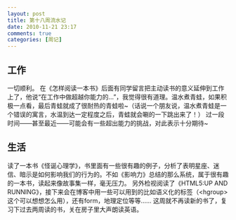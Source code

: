 ```yaml
---
layout: post
title: 第十八周流水记
date: 2010-11-21 23:17
comments: true
categories: [周记]
---
```

<h2>工作</h2>
一切顺利。
在《怎样阅读一本书》后面有同学留言把主动读书的意义延伸到工作上了，他说“在工作中做超越你能力的…”，我觉得很有道理。温水煮青蛙，如果积极一点看，最后青蛙就成了很耐热的青蛙啦~（话说一个朋友说，温水煮青蛙是一个错误的寓言，水温到达一定程度之后，青蛙就会唰的一下跳出来了！）
过一段时间——甚至最近——可能会有一些超出能力的挑战，对此表示十分期待~
<h2>生活</h2>
读了一本书《怪诞心理学》，书里面有一些很有趣的例子，分析了表明星座、迷信、暗示是如何影响我们的行为的。不如《影响力》总结的那么系统，属于很有趣的一本书，读起来像故事集一样，毫无压力。
另外检视阅读了《HTML5:UP AND RUNNING》，接下来会在博客中用一些可以用到的比如语义化的标签（&lt;hgroup&gt;这个可以想想怎么用），还有form，地理定位等等……
这周就不再读新的书了，复习下过去两周读的书，关在房子里大声朗读英语。
